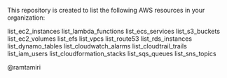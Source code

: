This repository is created to list the following AWS resources in your organization:

list_ec2_instances
list_lambda_functions
list_ecs_services
list_s3_buckets
list_ec2_volumes
list_efs
list_vpcs
list_route53
list_rds_instances
list_dynamo_tables
list_cloudwatch_alarms
list_cloudtrail_trails
list_iam_users
list_cloudformation_stacks
list_sqs_queues
list_sns_topics

@ramtamiri
